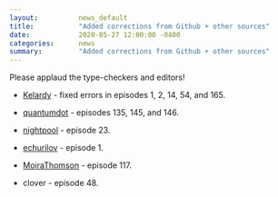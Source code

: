 ```yaml
---
layout:          news_default
title:           "Added corrections from Github + other sources"
date:            2020-05-27 12:00:00 -0400
categories:      news
summary:         "Added corrections from Github + other sources"
---
```


Please applaud the type-checkers and editors!

- [Kelardy](https://github.com/Kelardry) - fixed errors in episodes 1, 2, 14, 54, and 165.

- [quantumdot](https://github.com/quantumdotdot) - episodes 135, 145, and 146.

- [nightpool](https://github.com/nightpool) - episode 23.

- [echurilov](https://github.com/echurilov) - episode 1.

- [MoiraThomson](https://github.com/MoiraThomson) - episode 117.

- clover - episode 48.